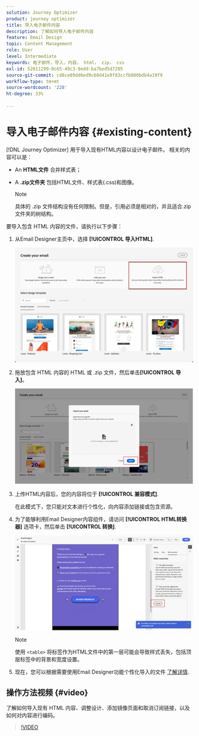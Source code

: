 ```yaml
---
solution: Journey Optimizer
product: journey optimizer
title: 导入电子邮件内容
description: 了解如何导入电子邮件内容
feature: Email Design
topic: Content Management
role: User
level: Intermediate
keywords: 电子邮件，导入，内容， html， zip， css
exl-id: 52011299-0c65-49c3-9edd-ba7bed5d7205
source-git-commit: cd8ce89dd6ed9c60d41e9f83ccfb080bdb4a19f9
workflow-type: tm+mt
source-wordcount: '228'
ht-degree: 33%

---
```


# 导入电子邮件内容 {#existing-content}

[!DNL Journey Optimizer] 用于导入现有HTML内容以设计电子邮件。 相关的内容可以是：

* An **HTML文件** 合并样式表；
* A **.zip文件夹** 包括HTML文件、样式表(.css)和图像。

  >[!NOTE]
  >
  >具体的 .zip 文件结构没有任何限制。但是，引用必须是相对的，并且适合.zip文件夹的树结构。

要导入包含 HTML 内容的文件，请执行以下步骤：

1. 从Email Designer主页中，选择 **[!UICONTROL 导入HTML]**.

   ![](assets/import-html_2.png)

1. 拖放包含 HTML 内容的 HTML 或 .zip 文件，然后单击&#x200B;**[!UICONTROL 导入]**。

   ![](assets/html-imported_2.png)

1. 上传HTML内容后，您的内容将位于 **[!UICONTROL 兼容模式]**.

   在此模式下，您只能对文本进行个性化，向内容添加链接或包含资源。

1. 为了能够利用Email Designer内容组件，请访问 **[!UICONTROL HTML转换器]** 选项卡，然后单击 **[!UICONTROL 转换]**.

   ![](assets/html-imported.png)

   >[!NOTE]
   >
   > 使用 `<table>` 将标签作为HTML文件中的第一层可能会导致样式丢失，包括顶层标签中的背景和宽度设置。

1. 现在，您可以根据需要使用Email Designer功能个性化导入的文件 [了解详情](content-from-scratch.md).

## 操作方法视频 {#video}

了解如何导入现有 HTML 内容、调整设计、添加镜像页面和取消订阅链接，以及如何对内容进行编码。

>[!VIDEO](https://video.tv.adobe.com/v/334102?quality=12)
